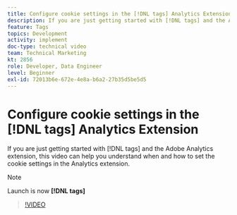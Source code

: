 ```yaml
---
title: Configure cookie settings in the [!DNL tags] Analytics Extension
description: If you are just getting started with [!DNL tags] and the Adobe Analytics extension, this video can help you understand when and how to set the cookie settings in the Analytics extension.
feature: Tags
topics: Development
activity: implement
doc-type: technical video
team: Technical Marketing
kt: 2856
role: Developer, Data Engineer
level: Beginner
exl-id: 72013b6e-672e-4e8a-b6a2-27b35d5be5d5
---
```

# Configure cookie settings in the [!DNL tags] Analytics Extension

If you are just getting started with [!DNL tags] and the Adobe Analytics extension, this video can help you understand when and how to set the cookie settings in the Analytics extension.

>[!NOTE]
>
> Launch is now **[!DNL tags]**

>[!VIDEO](https://video.tv.adobe.com/v/27212/?quality=12&learn=on)
